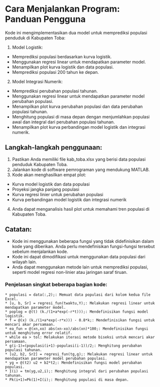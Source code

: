 # Cara Menjalankan Program: Panduan Pengguna

Kode ini mengimplementasikan dua model untuk memprediksi populasi penduduk di Kabupaten Toba:

1. Model Logistik:
* Memprediksi populasi berdasarkan kurva logistik.
* Menggunakan regresi linear untuk mendapatkan parameter model.
* Menampilkan plot kurva logistik dan data populasi.
* Memprediksi populasi 200 tahun ke depan.

2. Model Integrasi Numerik:
* Memprediksi perubahan populasi tahunan.
* Menggunakan regresi linear untuk mendapatkan parameter model perubahan populasi.
* Menampilkan plot kurva perubahan populasi dan data perubahan populasi tahunan.
* Menghitung populasi di masa depan dengan menjumlahkan populasi awal dan integral dari perubahan populasi tahunan.
* Menampilkan plot kurva perbandingan model logistik dan integrasi numerik.

## Langkah-langkah penggunaan:

1. Pastikan Anda memiliki file kab_toba.xlsx yang berisi data populasi penduduk Kabupaten Toba.
2. Jalankan kode di software pemrograman yang mendukung MATLAB.
3. Kode akan menghasilkan empat plot:
* Kurva model logistik dan data populasi
* Proyeksi jangka panjang populasi
* Kurva regresi linier untuk perubahan populasi
* Kurva perbandingan model logistik dan integrasi numerik
4. Anda dapat menganalisis hasil plot untuk memahami tren populasi di Kabupaten Toba.

## Catatan:
* Kode ini menggunakan beberapa fungsi yang tidak didefinisikan dalam kode yang diberikan. Anda perlu mendefinisikan fungsi-fungsi tersebut sebelum menjalankan kode.
* Kode ini dapat dimodifikasi untuk menggunakan data populasi dari wilayah lain.
* Anda dapat menggunakan metode lain untuk memprediksi populasi, seperti model regresi non-linier atau jaringan saraf tiruan.

### Penjelasan singkat beberapa bagian kode:
    * populasi = data(:,2);: Memuat data populasi dari kolom kedua file Excel.
    * [u, b, Sr] = regresi_fun(twaktu,Y);: Melakukan regresi linear untuk mendapatkan parameter model.
    * poplog = @(t) (k./(1+a*exp(-r*t)));: Mendefinisikan fungsi model logistik.
    * f = @(x) (k./(1+a*exp(-r*x))) - 0.8*k;: Mendefinisikan fungsi untuk mencari akar persamaan.
    * ea_fun = @(xn,xo) abs(xn-xo)/abs(xn)*100;: Mendefinisikan fungsi untuk menghitung error relatif.
    * while ea > tol: Melakukan iterasi metode biseksi untuk mencari akar persamaan.
    * g(i-1)=(populasi(i+1)-populasi(i-1))/2;: Menghitung perubahan populasi tahunan.
    * [u2, b2, Sr2] = regresi_fun(tg,g);: Melakukan regresi linear untuk mendapatkan parameter model perubahan populasi.
    * yg = @(t2) u2 + b2*t2;: Mendefinisikan fungsi model perubahan populasi.
    * I(i) = tm(yg,u2,i);: Menghitung integral dari perubahan populasi tahunan.
    * Pk(i+1)=Pk(1)+I(i);: Menghitung populasi di masa depan.